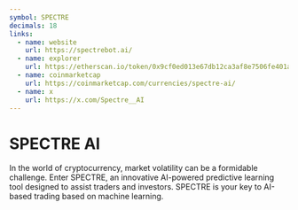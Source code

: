 ```yaml
---
symbol: SPECTRE
decimals: 18
links:
  - name: website
    url: https://spectrebot.ai/
  - name: explorer
    url: https://etherscan.io/token/0x9cf0ed013e67db12ca3af8e7506fe401aa14dad6
  - name: coinmarketcap
    url: https://coinmarketcap.com/currencies/spectre-ai/
  - name: x
    url: https://x.com/Spectre__AI
---
```


# SPECTRE AI

In the world of cryptocurrency, market volatility can be a formidable challenge. Enter SPECTRE, an innovative AI-powered predictive learning tool designed to assist traders and investors. SPECTRE is your key to AI-based trading based on machine learning.
